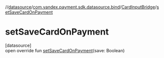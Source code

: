 //[datasource](../../../index.md)/[com.yandex.payment.sdk.datasource.bind](../index.md)/[CardInputBridge](index.md)/[setSaveCardOnPayment](set-save-card-on-payment.md)

# setSaveCardOnPayment

[datasource]\
open override fun [setSaveCardOnPayment](set-save-card-on-payment.md)(save: Boolean)
